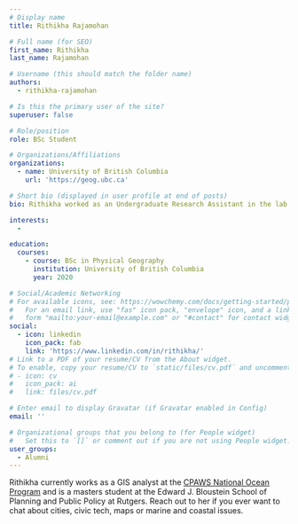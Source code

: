 ```yaml
---
# Display name
title: Rithikha Rajamohan

# Full name (for SEO)
first_name: Rithikha
last_name: Rajamohan

# Username (this should match the folder name)
authors:
  - rithikha-rajamohan

# Is this the primary user of the site?
superuser: false

# Role/position
role: BSc Student

# Organizations/Affiliations
organizations:
  - name: University of British Columbia
    url: 'https://geog.ubc.ca'

# Short bio (displayed in user profile at end of posts)
bio: Rithikha worked as an Undergraduate Research Assistant in the lab.

interests:
  - 

education:
  courses:
    - course: BSc in Physical Geography
      institution: University of British Columbia
      year: 2020

# Social/Academic Networking
# For available icons, see: https://wowchemy.com/docs/getting-started/page-builder/#icons
#   For an email link, use "fas" icon pack, "envelope" icon, and a link in the
#   form "mailto:your-email@example.com" or "#contact" for contact widget.
social:
  - icon: linkedin
    icon_pack: fab
    link: 'https://www.linkedin.com/in/rithikha/'
# Link to a PDF of your resume/CV from the About widget.
# To enable, copy your resume/CV to `static/files/cv.pdf` and uncomment the lines below.
# - icon: cv
#   icon_pack: ai
#   link: files/cv.pdf

# Enter email to display Gravatar (if Gravatar enabled in Config)
email: ''

# Organizational groups that you belong to (for People widget)
#   Set this to `[]` or comment out if you are not using People widget.
user_groups:
  - Alumni
---
```


Rithikha currently works as a GIS analyst at the [CPAWS National Ocean Program](https://cpaws.org/our-work/ocean/) and is a masters student at the Edward J. Bloustein School of Planning and Public Policy at Rutgers. Reach out to her if you ever want to chat about cities, civic tech, maps or marine and coastal issues.
